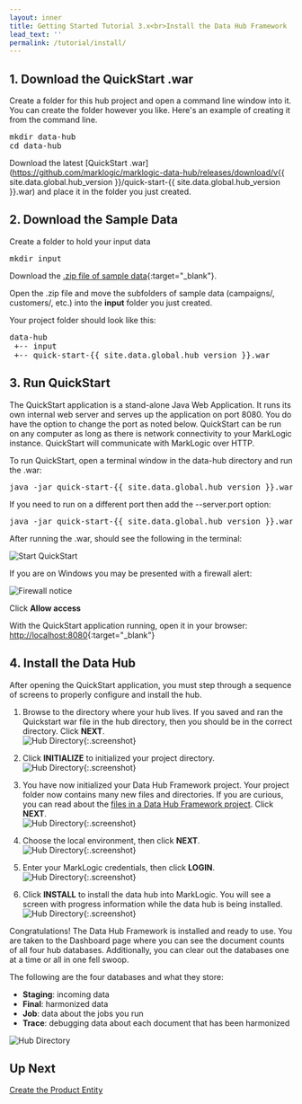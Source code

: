 ```yaml
---
layout: inner
title: Getting Started Tutorial 3.x<br>Install the Data Hub Framework
lead_text: ''
permalink: /tutorial/install/
---
```


## 1. Download the QuickStart .war

Create a folder for this hub project and open a command line window into it. You can create the folder however you like. Here's an example of creating it from the command line.

<pre class="cmdline">
mkdir data-hub
cd data-hub
</pre>

Download the latest [QuickStart .war](https://github.com/marklogic/marklogic-data-hub/releases/download/v{{ site.data.global.hub_version }}/quick-start-{{ site.data.global.hub_version }}.war) and place it in the folder you just created.

## 2. Download the Sample Data

Create a folder to hold your input data  

<pre class="cmdline">
mkdir input
</pre>

Download the [.zip file of sample data]({{site.baseurl}}/data/store-data.zip){:target="_blank"}.

Open the .zip file and move the subfolders of sample data (campaigns/, customers/, etc.) into the **input** folder you just created.

Your project folder should look like this:

<pre class="cmdline">
data-hub
 +-- input  
 +-- quick-start-{{ site.data.global.hub_version }}.war
</pre>

## 3. Run QuickStart

The QuickStart application is a stand-alone Java Web Application. It runs its own internal web server and serves up the application on port 8080. You do have the option to change the port as noted below. QuickStart can be run on any computer as long as there is network connectivity to your MarkLogic instance. QuickStart will communicate with MarkLogic over HTTP.

To run QuickStart, open a terminal window in the data-hub directory and run the .war:

<pre class="cmdline">
java -jar quick-start-{{ site.data.global.hub_version }}.war
</pre>

If you need to run on a different port then add the --server.port option:

<pre class="cmdline">
java -jar quick-start-{{ site.data.global.hub_version }}.war --server.port=9000
</pre>

After running the .war, should see the following in the terminal:

![Start QuickStart]({{site.baseurl}}/images/3x/install/start-quickstart.png)

If you are on Windows you may be presented with a firewall alert:

![Firewall notice]({{site.baseurl}}/images/3x/install/firewall-notice.png)

Click **Allow access**

With the QuickStart application running, open it in your browser: [http://localhost:8080](http://localhost:8080){:target="_blank"}

## 4. Install the Data Hub

After opening the QuickStart application, you must step through a sequence of screens to properly configure and install the hub.

1. Browse to the directory where your hub lives. If you saved and ran the Quickstart war file in the hub directory, then you should be in the correct directory. Click **NEXT**.
<br/>![Hub Directory]({{site.baseurl}}/images/3x/install/hub-wizard-1.png){:.screenshot}

2. Click **INITIALIZE** to initialized your project directory.
<br/>![Hub Directory]({{site.baseurl}}/images/3x/install/hub-wizard-2.png){:.screenshot}

3. You have now initialized your Data Hub Framework project. Your project folder now contains many new files and directories. If you are curious, you can read about the [files in a Data Hub Framework project](https://github.com/marklogic-community/marklogic-data-hub/wiki/Project-Directory-Structure). Click **NEXT**.
<br/>![Hub Directory]({{site.baseurl}}/images/3x/install/hub-wizard-3.png){:.screenshot}

4. Choose the local environment, then click **NEXT**.
<br/>![Hub Directory]({{site.baseurl}}/images/3x/install/hub-wizard-4.png){:.screenshot}

5. Enter your MarkLogic credentials, then click **LOGIN**.
<br/>![Hub Directory]({{site.baseurl}}/images/3x/install/hub-wizard-5.png){:.screenshot}

6. Click **INSTALL** to install the data hub into MarkLogic. You will see a screen with progress information while the data hub is being installed.
<br/>![Hub Directory]({{site.baseurl}}/images/3x/install/hub-wizard-6.png){:.screenshot}

Congratulations! The Data Hub Framework is installed and ready to use.
You are taken to the Dashboard page where you can see the document counts of all four hub databases. Additionally, you can clear out the databases one at a time or all in one fell swoop.

The following are the four databases and what they store:

- **Staging**: incoming data
- **Final**: harmonized data
- **Job**: data about the jobs you run
- **Trace**: debugging data about each document that has been harmonized

![Hub Directory]({{site.baseurl}}/images/3x/install/hub-wizard-7.png)

## Up Next

[Create the Product Entity](../create-product-entity/)
